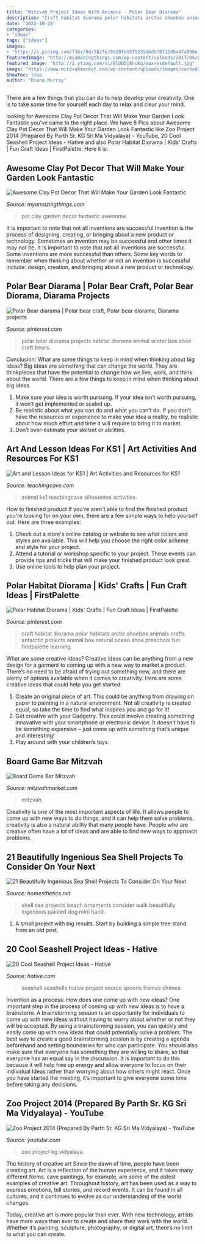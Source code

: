 ```yaml
---
title: "Mitzvah Project Ideas With Animals - Polar Bear Diarama"
description: "Craft habitat diorama polar habitats arctic shoebox animals crafts antarctic projects animal box natural ocean shoe preschool fun firstpalette learning"
date: "2022-10-28"
categories:
- "ideas"
tags: ["ideas"]
images:
- "https://i.pinimg.com/736x/9d/38/fe/9d38fe16f523516d538712dba47a9d8e.jpg"
featuredImage: "http://myamazingthings.com/wp-content/uploads/2017/06/pot-decor-3.jpg"
featured_image: "http://i.ytimg.com/vi/6lUODj8huKg/maxresdefault.jpg"
image: "https://www.mitzvahmarket.com/wp-content/uploads/images/cached/d4dd7cf8025cdaec4e6ee904e1ec291b.jpeg?ver=1508326455"
ShowToc: true
author: "Diana Murray"
---
```



There are a few things that you can do to help develop your creativity. One is to take some time for yourself each day to relax and clear your mind.

	

		
looking for Awesome Clay Pot Decor That Will Make Your Garden Look Fantastic you've came to the right place. We have 8 Pics about Awesome Clay Pot Decor That Will Make Your Garden Look Fantastic like Zoo Project 2014 (Prepared By Parth Sr. KG Sri Ma Vidyalaya) - YouTube, 20 Cool Seashell Project Ideas - Hative and also Polar Habitat Diorama | Kids&#039; Crafts | Fun Craft Ideas | FirstPalette. Here it is:
		
    
## Awesome Clay Pot Decor That Will Make Your Garden Look Fantastic

<img loading=lazy src="http://myamazingthings.com/wp-content/uploads/2017/06/pot-decor-3.jpg" onerror="this.onerror=null;this.src='https://tse2.mm.bing.net/th?id=OIP.rE1WUHUj1Bi5jmF-kCK-2wHaT3&amp;pid=15.1';" alt="Awesome Clay Pot Decor That Will Make Your Garden Look Fantastic">

_Source: myamazingthings.com_

>pot clay garden decor fantastic awesome. 

	

It is important to note that not all inventions are successful
Invention is the process of designing, creating, or bringing about a new product or technology. Sometimes an invention may be successful and other times it may not be. It is important to note that not all inventions are successful. 
Some inventions are more successful than others. Some key words to remember when thinking about whether or not an invention is successful include: design, creation, and bringing about a new product or technology.

    
## Polar Bear Diarama | Polar Bear Craft, Polar Bear Diorama, Diarama Projects

<img loading=lazy src="https://i.pinimg.com/736x/88/b9/08/88b908b0f6044a25068fcbe0f47564be--polar-bear-diarama-polar-bears.jpg" onerror="this.onerror=null;this.src='https://tse3.mm.bing.net/th?id=OIP.QzIsBNr8ysWAZwzxYAb8oQHaFj&amp;pid=15.1';" alt="Polar Bear diarama | Polar bear craft, Polar bear diorama, Diarama projects">

_Source: pinterest.com_

>polar bear diorama projects habitat diarama animal winter box shoe craft bears. 

	

Conclusion: What are some things to keep in mind when thinking about big ideas?
Big ideas are something that can change the world. They are thinkpieces that have the potential to change how we live, work, and think about the world. There are a few things to keep in mind when thinking about big ideas. 
1. Make sure your idea is worth pursuing. If your idea isn’t worth pursuing, it won’t get implemented or scaled up. 
2. Be realistic about what you can do and what you can’t do. If you don’t have the resources or experience to make your idea a reality, be realistic about how much effort and time it will require to bring it to market. 
3. Don’t over-estimate your skillset or abilities.

    
## Art And Lesson Ideas For KS1 | Art Activities And Resources For KS1

<img loading=lazy src="http://www.teachingcave.com/wp-content/uploads/2013/11/animal-art.jpg" onerror="this.onerror=null;this.src='https://tse1.mm.bing.net/th?id=OIP.JDDepR3Cm70xP143TLl2BwAAAA&amp;pid=15.1';" alt="Art and Lesson Ideas for KS1 | Art Activities and Resources for KS1">

_Source: teachingcave.com_

>animal ks1 teachingcave silhouettes activities. 

	

How to finished product
If you're aren't able to find the finished product you're looking for on your own, there are a few simple ways to help yourself out. Here are three examples: 
1. Check out a store's online catalog or website to see what colors and styles are available. This will help you choose the right color scheme and style for your project.
2. Attend a tutorial or workshop specific to your project. These events can provide tips and tricks that will make your finished product look great.
3. Use online tools to help plan your project.

    
## Polar Habitat Diorama | Kids&#039; Crafts | Fun Craft Ideas | FirstPalette

<img loading=lazy src="https://i.pinimg.com/736x/9d/38/fe/9d38fe16f523516d538712dba47a9d8e.jpg" onerror="this.onerror=null;this.src='https://tse1.mm.bing.net/th?id=OIP._mWQ7YBKhJ0iS5rVj4vmgwHaHa&amp;pid=15.1';" alt="Polar Habitat Diorama | Kids&#039; Crafts | Fun Craft Ideas | FirstPalette">

_Source: pinterest.com_

>craft habitat diorama polar habitats arctic shoebox animals crafts antarctic projects animal box natural ocean shoe preschool fun firstpalette learning. 

	

What are some creative ideas?
Creative ideas can be anything from a new design for a garment to coming up with a new way to market a product. There’s no need to be afraid of trying out something new, and there are plenty of options available when it comes to creativity. Here are some creative ideas that could help you get started: 
1. Create an original piece of art. This could be anything from drawing on paper to painting in a natural environment. Not all creativity is created equal, so take the time to find what inspires you and go for it! 
2. Get creative with your Gadgetry. This could involve creating something innovative with your smartphone or electronic device. It doesn’t have to be something expensive – just come up with something that’s unique and interesting! 
3. Play around with your children’s toys.

    
## Board Game Bar Mitzvah

<img loading=lazy src="https://www.mitzvahmarket.com/wp-content/uploads/images/cached/d4dd7cf8025cdaec4e6ee904e1ec291b.jpeg?ver=1508326455" onerror="this.onerror=null;this.src='https://tse4.mm.bing.net/th?id=OIP.f6ZAwS7bcdKtLxYmV8GZHgHaE8&amp;pid=15.1';" alt="Board Game Bar Mitzvah">

_Source: mitzvahmarket.com_

>mitzvah. 

	

Creativity is one of the most important aspects of life. It allows people to come up with new ways to do things, and it can help them solve problems. creativity is also a natural ability that many people have. People who are creative often have a lot of ideas and are able to find new ways to approach problems.

    
## 21 Beautifully Ingenious Sea Shell Projects To Consider On Your Next

<img loading=lazy src="http://cdn.homesthetics.net/wp-content/uploads/2015/10/21-Sea-Shell-Projects-To-Consider-On-Your-Next-Walk-By-The-Beach-8.jpg" onerror="this.onerror=null;this.src='https://tse2.mm.bing.net/th?id=OIP.0YjK-R5wxcLX0ODiuyAzmwHaNI&amp;pid=15.1';" alt="21 Beautifully Ingenious Sea Shell Projects To Consider On Your Next">

_Source: homesthetics.net_

>shell sea projects beach ornaments consider walk beautifully ingenious painted dog mini hand. 

	

1. A small project with big results. Start by building a simple tree stand from an old post.

    
## 20 Cool Seashell Project Ideas - Hative

<img loading=lazy src="https://hative.com/wp-content/uploads/2014/12/seashell-project-ideas/4-seashell-spoons.jpg" onerror="this.onerror=null;this.src='https://tse3.mm.bing.net/th?id=OIP.zmugOm-mJJJkf67FQQH4MwHaJQ&amp;pid=15.1';" alt="20 Cool Seashell Project Ideas - Hative">

_Source: hative.com_

>seashell seashells hative project source spoons frames chimes. 

	

Invention as a process: How does one come up with new ideas?
One important step in the process of coming up with new ideas is to have a brainstorm. A brainstorming session is an opportunity for individuals to come up with new ideas without having to worry about whether or not they will be accepted. By using a brainstorming session, you can quickly and easily come up with new ideas that could potentially solve a problem. 
The best way to create a good brainstorming session is by creating a agenda beforehand and setting boundaries for who can participate. You should also make sure that everyone has something they are willing to share, so that everyone has an equal say in the discussion. It is important to do this because it will help free up energy and allow everyone to focus on their individual Ideas rather than worrying about how others might react. Once you have started the meeting, it’s important to give everyone some time before taking any decisions.

    
## Zoo Project 2014 (Prepared By Parth Sr. KG Sri Ma Vidyalaya) - YouTube

<img loading=lazy src="http://i.ytimg.com/vi/6lUODj8huKg/maxresdefault.jpg" onerror="this.onerror=null;this.src='https://tse3.mm.bing.net/th?id=OIP.NlQUMcOmR22ungXjUpayCwHaEK&amp;pid=15.1';" alt="Zoo Project 2014 (Prepared By Parth Sr. KG Sri Ma Vidyalaya) - YouTube">

_Source: youtube.com_

>zoo project kg vidyalaya. 

	

The history of creative art
Since the dawn of time, people have been creating art. Art is a reflection of the human experience, and it takes many different forms. cave paintings, for example, are some of the oldest examples of creative art.
Throughout history, art has been used as a way to express emotions, tell stories, and record events. It can be found in all cultures, and it continues to evolve as our understanding of the world changes.

 Today, creative art is more popular than ever. With new technology, artists have more ways than ever to create and share their work with the world. Whether it’s painting, sculpture, photography, or digital art, there’s no limit to what you can create.

